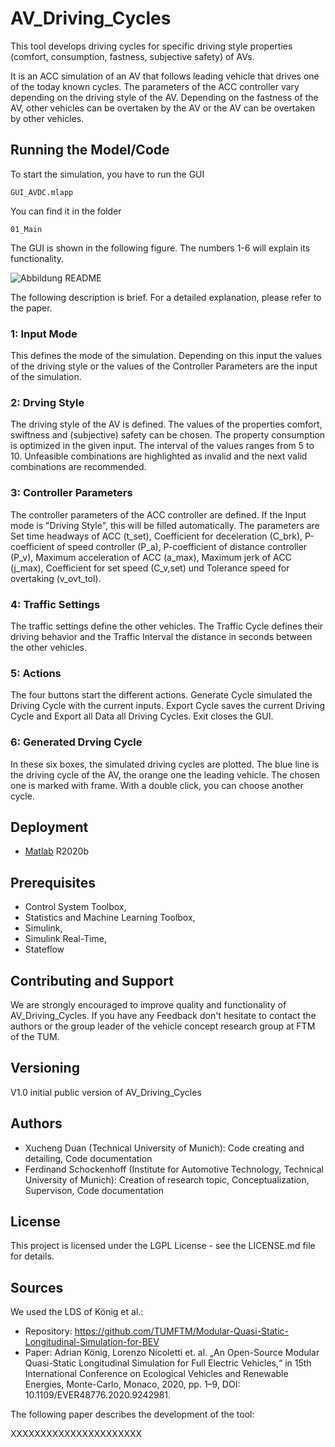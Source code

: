 # AV_Driving_Cycles
This tool develops driving cycles for specific driving style properties (comfort, consumption, fastness, subjective safety) of AVs.

It is an ACC simulation of an AV that follows leading vehicle that drives one of the today known cycles. The parameters of the ACC controller vary depending on the driving style of the AV. Depending on the fastness of the AV, other vehicles can be overtaken by the AV or the AV can be overtaken by other vehicles.

  
## Running the Model/Code

To start the simulation, you have to run the GUI  
```
GUI_AVDC.mlapp
```
You can find it in the folder
```
01_Main
```

The GUI is shown in the following figure. The numbers 1-6 will explain its functionality.

![Abbildung README](https://user-images.githubusercontent.com/72914074/167656317-d3b56d6c-092f-4f49-a205-4e446c43739f.png)

  

The following description is brief. For a detailed explanation, please refer to the paper.

### 1: Input Mode
This defines the mode of the simulation. Depending on this input the values of the driving style or the values of the Controller Parameters are the input of the simulation.

### 2: Drving Style
The driving style of the AV is defined. The values of the properties comfort, swiftness and (subjective) safety can be chosen. The property consumption is optimized in the given input. The interval of the values ranges from 5 to 10. Unfeasible combinations are highlighted as invalid and the next valid combinations are recommended.

### 3: Controller Parameters
The controller parameters of the ACC controller are defined. If the Input mode is "Driving Style", this will be filled automatically. The parameters are Set time headways of ACC (t_set), Coefficient for deceleration (C_brk), P-coefficient of speed controller (P_a), P-coefficient of distance controller (P_v), Maximum acceleration of ACC (a_max), Maximum jerk of ACC (j_max), Coefficient for set speed (C_v,set) und Tolerance speed for overtaking (v_ovt_tol).

### 4: Traffic Settings
The traffic settings define the other vehicles. The Traffic Cycle defines their driving behavior and the Traffic Interval the distance in seconds between the other vehicles.

### 5: Actions
The four buttons start the different actions. 
Generate Cycle simulated the Driving Cycle with the current inputs. Export Cycle saves the current Driving Cycle and Export all Data all Driving Cycles. Exit closes the GUI.


### 6: Generated Drving Cycle
In these six boxes, the simulated driving cycles are plotted. The blue line is the driving cycle of the AV, the orange one the leading vehicle.
The chosen one is marked with frame. With a double click, you can choose another cycle. 

  
## Deployment
  
* [Matlab](https://de.mathworks.com/products/matlab.html) R2020b
  
## Prerequisites

- Control System Toolbox,
- Statistics and Machine Learning Toolbox,
- Simulink,
- Simulink Real-Time,
- Stateflow
  
## Contributing and Support
  
We are strongly encouraged to improve quality and functionality of AV_Driving_Cycles. If you have any Feedback don't hesitate to contact the authors or the group leader of the vehicle concept research group at FTM of the TUM.

## Versioning
  
V1.0 initial public version of AV_Driving_Cycles
  
## Authors
- Xucheng Duan (Technical University of Munich): Code creating and detailing, Code documentation
- Ferdinand Schockenhoff (Institute for Automotive Technology, Technical University of Munich): Creation of research topic, Conceptualization, Supervison, Code documentation
  
## License
This project is licensed under the LGPL License - see the LICENSE.md file for details.
 
 
## Sources
We used the LDS of König et al.:
* Repository: https://github.com/TUMFTM/Modular-Quasi-Static-Longitudinal-Simulation-for-BEV
* Paper: Adrian König, Lorenzo Nicoletti et. al. „An Open-Source Modular Quasi-Static Longitudinal Simulation for Full Electric Vehicles,“ in 15th International Conference on Ecological Vehicles and Renewable Energies, Monte-Carlo, Monaco, 2020, pp. 1–9, DOI: 10.1109/EVER48776.2020.9242981.

The following paper describes the development of the tool:

XXXXXXXXXXXXXXXXXXXXXX


